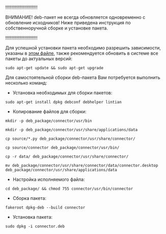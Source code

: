!!!!!!!!!!!!!!!!!!!!!!!!!

ВНИМАНИЕ! deb-пакет не всегда обновляется одновременно с обновление исходников!
Ниже приведена инструкция по собственноручной сборке и установке пакета.

!!!!!!!!!!!!!!!!!!!!!!!!!

Для успешной установки пакета необходимо разрешить зависимости, указаны в [этом файле](https://github.com/ekorneechev/Connector/blob/master/deb_package/connector/DEBIAN/control), также рекомендуется обновить в системе все пакеты до актуальных версий:

`sudo apt-get update && sudo apt-get upgrade`


Для самостоятельной сборки deb-пакета Вам потребуется выполнить несколько команд: 
* Установка необходимых для сборки пакетов:

`sudo apt-get install dpkg debconf debhelper lintian`

* Копирование файлов для сборки:

`mkdir -p deb_package/connector/usr/bin`

`mkdir -p deb_package/connector/usr/share/applications/data`

`cp source/*.py deb_package/connector/usr/share/connector/`

`cp source/connector deb_package/connector/usr/bin/`

`cp -r data/ deb_package/connector/usr/share/connector/`

`mv deb_package/connector/usr/share/connector/data/connector.desktop deb_package/connector/usr/share/applications/data`

* Настройка исполняемого файла:

`cd deb_package/ && chmod 755 connector/usr/bin/connector`

* Сборка пакета:

`fakeroot dpkg-deb --build connector`

* Установка пакета:

`sudo dpkg -i connector.deb`
